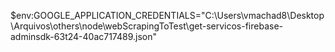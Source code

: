 $env:GOOGLE_APPLICATION_CREDENTIALS="C:\Users\vmachad8\Desktop\Arquivos\others\node\webScrapingToTest\get-servicos-firebase-adminsdk-63t24-40ac717489.json"